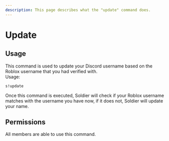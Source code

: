 ```yaml
---
description: This page describes what the "update" command does.
---
```


# Update

## Usage

This command is used to update your Discord username based on the Roblox username that you had verified with.  
Usage:

```text
s!update
```

Once this command is executed, Soldier will check if your Roblox username matches with the username you have now, if it does not, Soldier will update your name.

## Permissions

All members are able to use this command.

